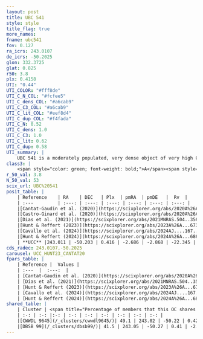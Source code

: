```yaml
---
layout: post
title: UBC 541
style: style
title_flag: true
more_names: 
fname: ubc541
fov: 0.127
ra_icrs: 243.0107
de_icrs: -50.2025
glon: 332.3725
glat: 0.825
r50: 3.8
plx: 0.4158
UTI: "0.44"
UTI_COLOR: "#fff8de"
UTI_C_N_COL: "#fcfee5"
UTI_C_dens_COL: "#a6cab9"
UTI_C_C3_COL: "#a6cab9"
UTI_C_lit_COL: "#eef8d4"
UTI_C_dup_COL: "#f4fada"
UTI_C_N: 0.52
UTI_C_dens: 1.0
UTI_C_C3: 1.0
UTI_C_lit: 0.62
UTI_C_dup: 0.58
UTI_summary: |
    UBC 541 is a moderately populated, very dense object of very high C3 quality. It is moderately studied in the literature.<br><br>This is likely a unique object, which shares a moderate percentage of members with at least one previously reported entry.
class3: |
    <span style="color: green; font-weight: bold;">A</span><span style="color: green; font-weight: bold;">A</span>
r_50_val: 3.8
N_50_val: 53
scix_url: UBC%20541
posit_table: |
    | Reference    | RA    | DEC   | Plx  | pmRA  | pmDE   |  Rv  |
    | :---         | :---: | :---: | :---: | :---: | :---: | :---: |
    |[Cantat-Gaudin et al. (2020)](https://scixplorer.org/abs/2020A%26A...640A...1C) | 243.015 | -50.188 | 0.391 | -2.688 | -2.785 | -- |
    |[Castro-Ginard et al. (2020)](https://scixplorer.org/abs/2020A%26A...635A..45C) | 243.038 | -50.181 | 0.388 | -2.694 | -2.771 | -- |
    |[Dias et al. (2021)](https://scixplorer.org/abs/2021MNRAS.504..356D) | 243.055 | -50.172 | 0.378 | -2.698 | -2.761 | -41.406 |
    |[Hunt & Reffert (2023)](https://scixplorer.org/abs/2023A%26A...673A.114H) | 243.028 | -50.228 | 0.415 | -2.712 | -2.836 | -1.694 |
    |[Cavallo et al. (2024)](https://scixplorer.org/abs/2024AJ....167...12C) | 243.007 | -50.206 | 0.415 | -- | -- | -- |
    |[Hunt & Reffert (2024)](https://scixplorer.org/abs/2024A%26A...686A..42H) | 243.028 | -50.228 | 0.415 | -2.712 | -2.836 | -1.694 |
    | **UCC** |243.011 | -50.203 | 0.416 | -2.686 | -2.868 | -22.345 | 
cds_radec: 243.0107,-50.2025
carousel: UCC_HUNT23_CANTAT20
fpars_table: |
    | Reference |  Values |
    | :---  |  :---:  |
    | [Cantat-Gaudin et al. (2020)](https://scixplorer.org/abs/2020A%26A...640A...1C) | `AVNN=2.78, DMNN=11.82, AgeNN=7.34` |
    | [Dias et al. (2021)](https://scixplorer.org/abs/2021MNRAS.504..356D) | `Av=2.812, Dist=2406, logage=6.959, [Fe/H]=0.451` |
    | [Hunt & Reffert (2023)](https://scixplorer.org/abs/2023A%26A...673A.114H) | `AV50=3.119, diffAV50=1.903, MOD50=11.731, logAge50=6.817` |
    | [Cavallo et al. (2024)](https://scixplorer.org/abs/2024AJ....167...12C) | `AV50=2.73, dMod50=11.44, logAge50=7.63, [Fe/H]50=0.94` |
    | [Hunt & Reffert (2024)](https://scixplorer.org/abs/2024A%26A...686A..42H) | `MassJ=694.028` |
shared_table: |
    | Cluster | <span title="Percentage of members that this OC shares with the ones listed">%</span>   | RA   | DEC   | Plx   | pmRA  | pmDE  | Rv | UTI |
    | :-: | :-: |:-: | :-: | :-: | :-: | :-: | :-: | :-: |
    |[CWWDL 9645](/_clusters/cwwdl9645/)| 49.1 | 243.02 | -50.22 | 0.42 | -2.69 | -2.9 | -- |0.0 |
    |[DBSB 99](/_clusters/dbsb99/)| 41.5 | 243.05 | -50.27 | 0.41 | -2.67 | -2.93 | -- |0.42 |
---
```

